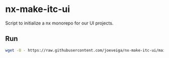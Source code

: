 # nx-make-itc-ui

Script to initialize a nx monorepo for our UI projects.

## Run

```bash
wget -O - https://raw.githubusercontent.com/joeveiga/nx-make-itc-ui/main/make.sh | bash
```

